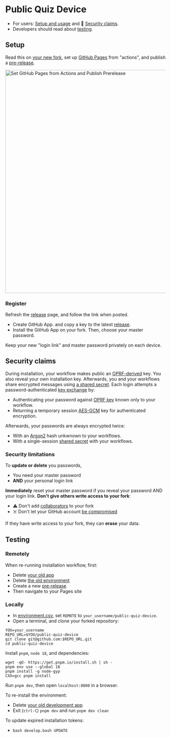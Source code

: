 # Public Quiz Device

- For users: [Setup and usage](#setup) and 🔑 [Security claims](#security-claims).
- Developers should read about [testing](#testing).

## Setup

Read this on [your new fork][FORK_THIS], set up [GitHub Pages](../../settings/pages) from "actions", and publish a [pre-release](../../releases/new).

<img width="700" alt="Set GitHub Pages from Actions and Publish Prerelease" src="https://user-images.githubusercontent.com/75504552/216326060-d31c0dab-0b16-4c4a-a8f6-9b21b4adcea3.png">

### Register

Refresh the [release](../../releases/latest) page, and follow the link when posted.

- Create GitHub App. and copy a key to the latest [release](../../releases/latest).
- Install the GitHub App on your fork. Then, choose your master password.

Keep your new "login link" and master password privately on each device.

## Security claims

During installation, your workflow makes public an [OPRF-derived][OPRF] key. You also reveal your own installation key. Afterwards, you and your workflows share encrypted messages using [a shared secret][PAKE]. Each login attempts a password-authenticated [key exchange][PAKE] by:

- Authenticating your password against [OPRF key][OPRF] known only to your workflow.
- Returning a temporary session [AES-GCM][GCM] key for authenticated encryption.

Afterwards, your passwords are always encrypted twice:

- With an [Argon2][Argon2] hash unkwnown to your workflows.
- With a single-session [shared secret][PAKE] with your workflows.

### Security limitations

To **update or delete** you passwords, 
- You need your master password
- **AND** your personal login link

**Immediately** reset your master password if you reveal your password AND your login link. 
**Don't give others write access to your fork**:

- ⚠️ Don't add [collaborators][HELP_COLLAB] to your fork
- ☠️ Don't let your GitHub account [be compromised][HELP_SECURE]

If they have write access to your fork, they can **erase** your data.

## Testing

### Remotely

When re-running installation workflow, first:

- Delete [your old app](https://github.com/settings/apps)
- Delete [the old environment](../../settings/environments)
- Create a new [pre-release](../../releases/new)
- Then navigate to your Pages site

### Locally

- In [environment.csv](./docs/environment.csv), set `REMOTE` to `your_username/public-quiz-device`.
- Open a terminal, and clone your forked repository:

```properties
YOU=your_username
REPO_URL=$YOU/public-quiz-device
git clone git@github.com:$REPO_URL.git
cd public-quiz-device
```

Install `pnpm`, `node 18`, and dependencies:

```properties
wget -qO- https://get.pnpm.io/install.sh | sh -
pnpm env use --global 18
pnpm install -g node-gyp
CXX=gcc pnpm install
```

Run `pnpm dev`, then open `localhost:8000` in a browser.

To re-install the environment:
  - Delete [your old development app](https://github.com/settings/apps)
  - Exit (`ctrl-C`) `pnpm dev` and run `pnpm dev clean`

To update expired installation tokens:
  - `bash develop.bash UPDATE`

[HELP_COLLAB]: https://docs.github.com/en/account-and-profile/setting-up-and-managing-your-personal-account-on-github/managing-access-to-your-personal-repositories/inviting-collaborators-to-a-personal-repository
[HELP_SECURE]: https://docs.github.com/en/authentication/keeping-your-account-and-data-secure
[HELP_PROJECTS]: https://docs.github.com/en/issues/planning-and-tracking-with-projects
[HELP_PAGES]: https://pages.github.com/

[FORK_THIS]: https://github.com/tvquizphd/public-quiz-device/fork
[PAKE]: https://blog.cloudflare.com/opaque-oblivious-passwords/
[OPRF]: https://www.npmjs.com/package/oprf#security-guarantees
[Argon2]: https://github.com/p-h-c/phc-winner-argon2
[GCM]: https://www.aes-gcm.com/
